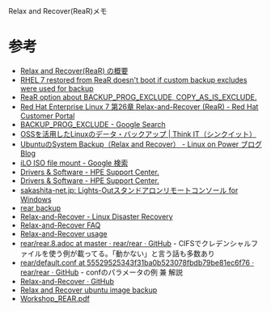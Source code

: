 Relax and Recover(ReaR)メモ

# 参考

- [Relax and Recover(ReaR) の概要](https://access.redhat.com/ja/solutions/2641301)
- [RHEL 7 restored from ReaR doesn't boot if custom backup excludes were used for backup](https://access.redhat.com/solutions/3072581)
- [ReaR option about BACKUP_PROG_EXCLUDE, COPY_AS_IS_EXCLUDE.](https://access.redhat.com/solutions/3233411)
- [Red Hat Enterprise Linux 7 第26章 Relax-and-Recover (ReaR) - Red Hat Customer Portal](https://access.redhat.com/documentation/ja-jp/red_hat_enterprise_linux/7/html/system_administrators_guide/ch-relax-and-recover_rear)
- [BACKUP_PROG_EXCLUDE - Google Search](https://www.google.com/search?q=BACKUP_PROG_EXCLUDE&hl=en)
- [OSSを活用したLinuxのデータ・バックアップ | Think IT（シンクイット）](https://thinkit.co.jp/story/2010/12/22/1926?page=0%2C5)
- [UbuntuのSystem Backup（Relax and Recover） - Linux on Power ブログ Blog](https://www.ibm.com/developerworks/community/blogs/716d0949-83a4-4aa4-b66d-9f46913ddaf4/entry/Ubuntu%E3%81%AESystemBackup?lang=en)
- [iLO ISO file mount - Google 検索](https://www.google.co.jp/search?hl=ja&q=iLO+ISO+file+mount&lr=lang_ja)
- [Drivers & Software - HPE Support Center.](https://support.hpe.com/hpsc/swd/public/detail?swItemId=MTX_4f842ceb31cf48d392e22705a8&lang=ja-jp&cc=jp)
- [Drivers & Software - HPE Support Center.](https://support.hpe.com/hpsc/swd/public/detail?sp4ts.oid=null&swItemId=MTX_bc8e3ffa59904ec3b505d9964d&swEnvOid=4184)
- [sakashita-net.jp: Lights-Outスタンドアロンリモートコンソール for Windows](http://www.sakashita-net.jp/2018/05/lights-out-for-windows.html)
- [rear backup](http://www.ckenko25.jp/2018/02/rear-backup)
- [Relax-and-Recover - Linux Disaster Recovery](http://relax-and-recover.org/)
- [Relax-and-Recover FAQ](http://relax-and-recover.org/documentation/faq)
- [Relax-and-Recover usage](http://relax-and-recover.org/usage/)
- [rear/rear.8.adoc at master · rear/rear · GitHub](https://github.com/rear/rear/blob/master/doc/rear.8.adoc) - CIFSでクレデンシャルファイルを使う例が載ってる。「動かない」と言う話も多数あり
- [rear/default.conf at 55529525343f31ba0b523078fbdb79be81ec6f76 · rear/rear · GitHub](https://github.com/rear/rear/blob/55529525343f31ba0b523078fbdb79be81ec6f76/usr/share/rear/conf/default.conf) - confのパラメータの例 兼 解説
- [Relax-and-Recover · GitHub](https://github.com/rear)
- [Relax and Recover ubuntu image backup](http://www.ckenko25.jp/2017/11/relax-and-recover-ubuntu-image-backup)
- [Workshop_REAR.pdf](https://osbconf.org/wp-content/uploads/2016/09/Workshop_REAR.pdf)

